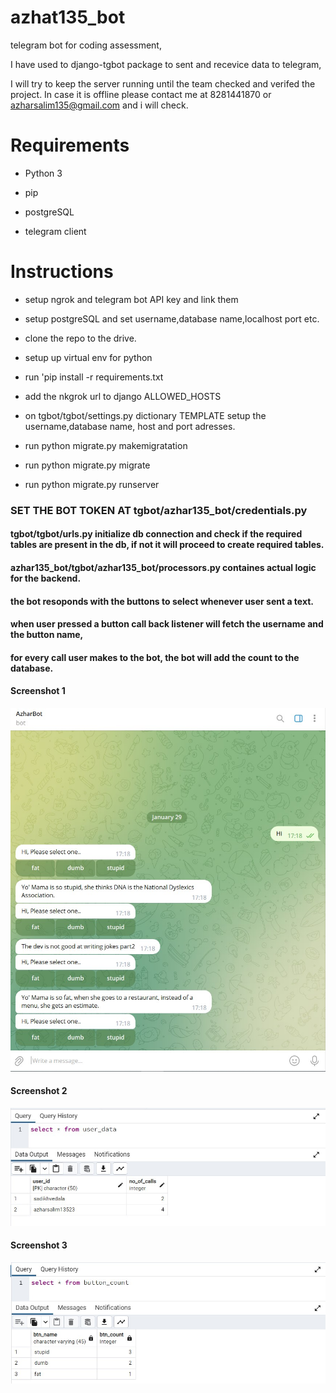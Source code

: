 # azhat135_bot
telegram bot for coding assessment,

I have used to django-tgbot package to sent and recevice data to telegram,

I will try to keep the server running until the team checked and verifed the project. In case it is offline please contact me at 8281441870 or azharsalim135@gmail.com and i will check. 

# Requirements

- Python 3

- pip

- postgreSQL

- telegram client


# Instructions

- setup ngrok and telegram bot API key and link them

- setup postgreSQL and set username,database name,localhost port etc. 

- clone the repo to the drive.

- setup up virtual env for python

- run 'pip install -r requirements.txt

- add the nkgrok url to django ALLOWED_HOSTS 

- on tgbot/tgbot/settings.py dictionary TEMPLATE setup the username,database name, host and port adresses.

- run python migrate.py makemigratation

- run python migrate.py migrate

- run python migrate.py runserver


### SET THE BOT TOKEN AT tgbot/azhar135_bot/credentials.py

####  tgbot/tgbot/urls.py initialize db connection and check if the required tables are present in the db, if not it will proceed to create required tables.

####  azhar135_bot/tgbot/azhar135_bot/processors.py containes actual logic for the backend.

####  the bot resoponds with the buttons to select whenever user sent a text.

####  when user pressed a button call back listener will fetch the username and the button name,

####  for every call user makes to the bot, the bot will add the count to the database.



####  Screenshot 1

![alt text](https://github.com/azharsalim135/azhar135_bot/raw/main/screenshots/Screenshot%202023-01-29%20171848.jpg)




####  Screenshot 2

![alt text](https://github.com/azharsalim135/azhar135_bot/raw/main/screenshots/Screenshot%202023-01-29%20171928.jpg)




####  Screenshot 3

![alt text](https://github.com/azharsalim135/azhar135_bot/raw/main/screenshots/Screenshot%202023-01-29%20172002.jpg)

